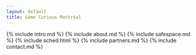 ```yaml
---
layout: default
title: Game Curious Montréal
---
```

{% include intro.md %}
{% include about.md %}
{% include safespace.md %}
{% include sched.html %}
{% include partners.md %}
{% include contact.md %}
